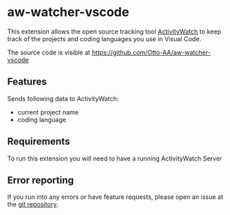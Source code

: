 # aw-watcher-vscode

This extension allows the open source tracking tool [ActivityWatch](http://activitywatch.net/) to keep track of the projects and coding languages you use in Visual Code.

The source code is visible at https://github.com/Otto-AA/aw-watcher-vscode

## Features

Sends following data to ActivityWatch:
- current project name
- coding language

## Requirements

To run this extension you will need to have a running ActivityWatch Server


## Error reporting
If you run into any errors or have feature requests, please open an issue at the [git repository](https://github.com/Otto-AA/aw-watcher-vscode).

<!---
## Extension Settings

Include if your extension adds any VS Code settings through the `contributes.configuration` extension point.

For example:

This extension contributes the following settings:

* `myExtension.enable`: enable/disable this extension
* `myExtension.thing`: set to `blah` to do something
## Known Issues

Calling out known issues can help limit users opening duplicate issues against your extension.

## Release Notes

Users appreciate release notes as you update your extension.

### 1.0.0

Initial release of ...

### 1.0.1

Fixed issue #.

### 1.1.0

Added features X, Y, and Z.

-----------------------------------------------------------------------------------------------------------

## Working with Markdown

**Note:** You can author your README using Visual Studio Code.  Here are some useful editor keyboard shortcuts:

* Split the editor (`Cmd+\` on macOS or `Ctrl+\` on Windows and Linux)
* Toggle preview (`Shift+CMD+V` on macOS or `Shift+Ctrl+V` on Windows and Linux)
* Press `Ctrl+Space` (Windows, Linux) or `Cmd+Space` (macOS) to see a list of Markdown snippets

### For more information

* [Visual Studio Code's Markdown Support](http://code.visualstudio.com/docs/languages/markdown)
* [Markdown Syntax Reference](https://help.github.com/articles/markdown-basics/)

**Enjoy!**

-->